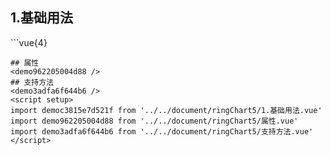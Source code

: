 ## 1.基础用法
<democ3815e7d521f />
```vue{4}
<template>
    <ring-chart-5 ref="chartRef" v-bind="chartOption"></ring-chart-5>
</template>

<script setup>
import { ref, onMounted } from 'vue';

const chartRef = ref();

const seriesData = [
    { value: 1048, name: '正常' },
    { value: 735, name: '故障' },
    { value: 580, name: '告警' },
    { value: 484, name: '离线' },
    { value: 123, name: '危险' }
];
// 组合配置项
const chartOption = {
    seriesData
};

onMounted(() => chartRef.value.renderChart());
</script>
<style lang="scss" scoped>
.zrx-chart {
    height: 664px;
    background-color: rgb(3, 43, 68);
}
</style>
```
## 属性
<demo962205004d88 />
## 支持方法
<demo3adfa6f644b6 />
<script setup>
import democ3815e7d521f from '../../document/ringChart5/1.基础用法.vue'
import demo962205004d88 from '../../document/ringChart5/属性.vue'
import demo3adfa6f644b6 from '../../document/ringChart5/支持方法.vue'
</script>
